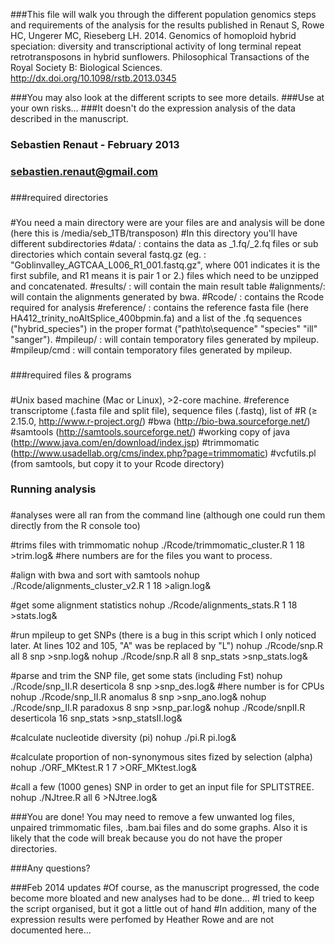 ###This file will walk you through the different population genomics steps and requirements of the analysis for the results published in Renaut S, Rowe HC, Ungerer MC, Rieseberg LH. 2014. Genomics of homoploid hybrid speciation: diversity and transcriptional activity of long terminal repeat retrotransposons in hybrid sunflowers.  Philosophical Transactions of the Royal Society B: Biological Sciences.  http://dx.doi.org/10.1098/rstb.2013.0345

###You may also look at the different scripts to see more details.
###Use at your own risks...
###It doesn't do the expression analysis of the data described in the manuscript.

### Sebastien Renaut - February 2013 ###
### sebastien.renaut@gmail.com ###

###
###required directories
###
#You need a main directory were are your files are and analysis will be done (here this is /media/seb_1TB/transposon)
#In this directory you'll have different subdirectories
#data/ : contains the data as _1.fq/_2.fq files or sub directories which contain several fastq.gz (eg. : "Goblinvalley_AGTCAA_L006_R1_001.fastq.gz", where 001 indicates it is the first subfile, and R1 means it is pair 1 or 2.) files which need to be unzipped and concatenated.
#results/ : will contain the main result table
#alignments/: will contain the alignments generated by bwa.
#Rcode/ : contains the Rcode required for analysis 
#reference/ : contains the reference fasta file (here HA412_trinity_noAltSplice_400bpmin.fa) and a list of the .fq sequences ("hybrid_species") in the proper format ("path\to\sequence"	"species"	"ill"	"sanger").
#mpileup/ : will contain temporatory files generated by mpileup. 
#mpileup/cmd : will contain temporatory files generated by mpileup.

###
###required files & programs
###
#Unix based machine (Mac or Linux), >2-core machine.
#reference transcriptome (.fasta file and split file), sequence files (.fastq), list of 
#R (≥ 2.15.0, http://www.r-project.org/)
#bwa (http://bio-bwa.sourceforge.net/)
#samtools (http://samtools.sourceforge.net/)
#working copy of java (http://www.java.com/en/download/index.jsp)
#trimmomatic (http://www.usadellab.org/cms/index.php?page=trimmomatic)
#vcfutils.pl (from samtools, but copy it to your Rcode directory)

###
### Running analysis
###
#analyses were all ran from the command line (although one could run them directly from the R console too)

#trims files with trimmomatic
nohup ./Rcode/trimmomatic_cluster.R 1 18 >trim.log& #here numbers are for the files you want to process.

#align with bwa and sort with samtools
nohup ./Rcode/alignments_cluster_v2.R 1 18 >align.log&

#get some alignment statistics 
nohup ./Rcode/alignments_stats.R 1 18 >stats.log&

#run mpileup to get SNPs (there is a bug in this script which I only noticed later. At lines 102 and 105, "A" was be replaced by "L")
nohup ./Rcode/snp.R all 8 snp >snp.log&
nohup ./Rcode/snp.R all 8 snp_stats >snp_stats.log&
 
#parse and trim the SNP file, get some stats (including Fst)
nohup ./Rcode/snp_II.R deserticola 8 snp >snp_des.log& #here number is for CPUs
nohup ./Rcode/snp_II.R anomalus 8 snp >snp_ano.log& 
nohup ./Rcode/snp_II.R paradoxus 8 snp >snp_par.log& 
nohup ./Rcode/snpII.R deserticola 16 snp_stats >snp_statsII.log&

#calculate nucleotide diversity (pi)
nohup ./pi.R pi.log&

#calculate proportion of non-synonymous sites fized by selection (alpha)
nohup ./ORF_MKtest.R 1 7 >ORF_MKtest.log&

#call a few (1000 genes) SNP in order to get an input file for SPLITSTREE.
nohup ./NJtree.R all 6 >NJtree.log&

###You are done! You may need to remove a few unwanted log files, unpaired trimmomatic files, .bam.bai files and do some graphs. Also it is likely that the code will break because you do not have the proper directories.

###Any questions?

###Feb 2014 updates
#Of course, as the manuscript progressed, the code become more bloated and new analyses had to be done...
#I tried to keep the script organised, but it got a little out of hand
#In addition, many of the expression results were perfomed by Heather Rowe and are not documented here...










